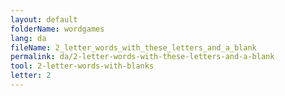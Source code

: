 ```yaml
---
layout: default
folderName: wordgames
lang: da
fileName: 2_letter_words_with_these_letters_and_a_blank
permalink: da/2-letter-words-with-these-letters-and-a-blank
tool: 2-letter-words-with-blanks
letter: 2
---
```


